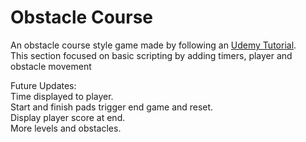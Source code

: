 # Obstacle Course
An obstacle course style game made by following an [Udemy Tutorial](https://www.udemy.com/course/unitycourse2/).   
This section focused on basic scripting by adding timers, player and obstacle movement

Future Updates:  
Time displayed to player.  
Start and finish pads trigger end game and reset.  
Display player score at end.  
More levels and obstacles.  
